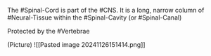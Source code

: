 The #Spinal-Cord is part of the #CNS. It is a long, narrow column of #Neural-Tissue within the #Spinal-Cavity (or #Spinal-Canal)

Protected by the #Vertebrae 

(Picture)
	![[Pasted image 20241126151414.png]]











